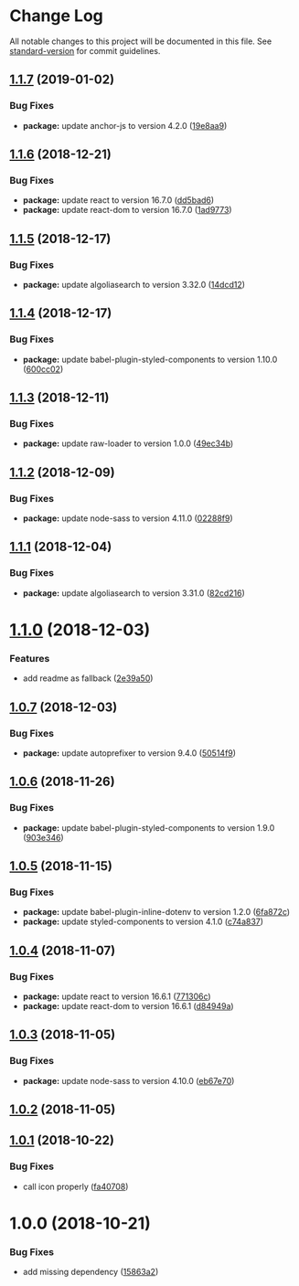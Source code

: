 # Change Log

All notable changes to this project will be documented in this file. See [standard-version](https://github.com/conventional-changelog/standard-version) for commit guidelines.

<a name="1.1.7"></a>
## [1.1.7](https://github.com/Kikobeats/changes.now.sh/compare/v1.1.6...v1.1.7) (2019-01-02)


### Bug Fixes

* **package:** update anchor-js to version 4.2.0 ([19e8aa9](https://github.com/Kikobeats/changes.now.sh/commit/19e8aa9))



<a name="1.1.6"></a>
## [1.1.6](https://github.com/Kikobeats/changes.now.sh/compare/v1.1.5...v1.1.6) (2018-12-21)


### Bug Fixes

* **package:** update react to version 16.7.0 ([dd5bad6](https://github.com/Kikobeats/changes.now.sh/commit/dd5bad6))
* **package:** update react-dom to version 16.7.0 ([1ad9773](https://github.com/Kikobeats/changes.now.sh/commit/1ad9773))



<a name="1.1.5"></a>
## [1.1.5](https://github.com/Kikobeats/changes.now.sh/compare/v1.1.4...v1.1.5) (2018-12-17)


### Bug Fixes

* **package:** update algoliasearch to version 3.32.0 ([14dcd12](https://github.com/Kikobeats/changes.now.sh/commit/14dcd12))



<a name="1.1.4"></a>
## [1.1.4](https://github.com/Kikobeats/changes.now.sh/compare/v1.1.3...v1.1.4) (2018-12-17)


### Bug Fixes

* **package:** update babel-plugin-styled-components to version 1.10.0 ([600cc02](https://github.com/Kikobeats/changes.now.sh/commit/600cc02))



<a name="1.1.3"></a>
## [1.1.3](https://github.com/Kikobeats/changes.now.sh/compare/v1.1.2...v1.1.3) (2018-12-11)


### Bug Fixes

* **package:** update raw-loader to version 1.0.0 ([49ec34b](https://github.com/Kikobeats/changes.now.sh/commit/49ec34b))



<a name="1.1.2"></a>
## [1.1.2](https://github.com/Kikobeats/changes.now.sh/compare/v1.1.1...v1.1.2) (2018-12-09)


### Bug Fixes

* **package:** update node-sass to version 4.11.0 ([02288f9](https://github.com/Kikobeats/changes.now.sh/commit/02288f9))



<a name="1.1.1"></a>
## [1.1.1](https://github.com/Kikobeats/changes.now.sh/compare/v1.1.0...v1.1.1) (2018-12-04)


### Bug Fixes

* **package:** update algoliasearch to version 3.31.0 ([82cd216](https://github.com/Kikobeats/changes.now.sh/commit/82cd216))



<a name="1.1.0"></a>
# [1.1.0](https://github.com/Kikobeats/changes.now.sh/compare/v1.0.7...v1.1.0) (2018-12-03)


### Features

* add readme as fallback ([2e39a50](https://github.com/Kikobeats/changes.now.sh/commit/2e39a50))



<a name="1.0.7"></a>
## [1.0.7](https://github.com/Kikobeats/changes.now.sh/compare/v1.0.6...v1.0.7) (2018-12-03)


### Bug Fixes

* **package:** update autoprefixer to version 9.4.0 ([50514f9](https://github.com/Kikobeats/changes.now.sh/commit/50514f9))



<a name="1.0.6"></a>
## [1.0.6](https://github.com/Kikobeats/changes.now.sh/compare/v1.0.5...v1.0.6) (2018-11-26)


### Bug Fixes

* **package:** update babel-plugin-styled-components to version 1.9.0 ([903e346](https://github.com/Kikobeats/changes.now.sh/commit/903e346))



<a name="1.0.5"></a>
## [1.0.5](https://github.com/Kikobeats/changes.now.sh/compare/v1.0.4...v1.0.5) (2018-11-15)


### Bug Fixes

* **package:** update babel-plugin-inline-dotenv to version 1.2.0 ([6fa872c](https://github.com/Kikobeats/changes.now.sh/commit/6fa872c))
* **package:** update styled-components to version 4.1.0 ([c74a837](https://github.com/Kikobeats/changes.now.sh/commit/c74a837))



<a name="1.0.4"></a>
## [1.0.4](https://github.com/Kikobeats/changes.now.sh/compare/v1.0.3...v1.0.4) (2018-11-07)


### Bug Fixes

* **package:** update react to version 16.6.1 ([771306c](https://github.com/Kikobeats/changes.now.sh/commit/771306c))
* **package:** update react-dom to version 16.6.1 ([d84949a](https://github.com/Kikobeats/changes.now.sh/commit/d84949a))



<a name="1.0.3"></a>
## [1.0.3](https://github.com/Kikobeats/changes.now.sh/compare/v1.0.1...v1.0.3) (2018-11-05)


### Bug Fixes

* **package:** update node-sass to version 4.10.0 ([eb67e70](https://github.com/Kikobeats/changes.now.sh/commit/eb67e70))



<a name="1.0.2"></a>
## [1.0.2](https://github.com/Kikobeats/changes.now.sh/compare/v1.0.1...v1.0.2) (2018-11-05)



<a name="1.0.1"></a>
## [1.0.1](https://github.com/Kikobeats/changes.now.sh/compare/v1.0.0...v1.0.1) (2018-10-22)


### Bug Fixes

* call icon properly ([fa40708](https://github.com/Kikobeats/changes.now.sh/commit/fa40708))



<a name="1.0.0"></a>
# 1.0.0 (2018-10-21)


### Bug Fixes

* add missing dependency ([15863a2](https://github.com/Kikobeats/changes.now.sh/commit/15863a2))

